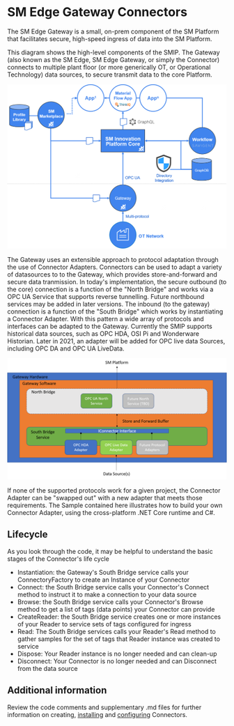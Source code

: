 # SM Edge Gateway Connectors
The SM Edge Gateway is a small, on-prem component of the SM Platform that facilitates secure, high-speed ingress of data into the SM Platform.

This diagram shows the high-level components of the SMIP. The Gateway (also known as the SM Edge, SM Edge Gateway, or simply the Connector) connects to multiple plant floor (or more generically OT, or Operational Technology) data sources, to secure transmit data to the core Platform.

![Platform Blocks](images/HighLevelSMIP.png)

The Gateway uses an extensible approach to protocol adaptation through the use of Connector Adapters. Connectors can be used to adapt a variety of datasources to to the Gateway, which provides store-and-forward and secure data tranmission. In today's implementation, the secure outbound (to the core) connection is a function of the "North Bridge" and works via a OPC UA Service that supports reverse tunnelling. Future northbound services may be added in later versions. The inbound (to the gateway) connection is a function of the "South Bridge" which works by instantiating a Connector Adapter. With this pattern a wide array of protocols and interfaces can be adapted to the Gateway. Currently the SMIP supports historical data sources, such as OPC HDA, OSI Pi and Wonderware Historian. Later in 2021, an adapter will be added for OPC live data Sources, including OPC DA and OPC UA LiveData.

![Gateway Architecture](images/GatewayArchitecture.png)

If none of the supported protocols work for a given project, the Connector Adapter can be "swapped out" with a new adapter that meets those requirements. The Sample contained here illustrates how to build your own Connector Adapter, using the cross-platform .NET Core runtime and C#. 

## Lifecycle
As you look through the code, it may be helpful to understand the basic stages of the Connector's life cycle
- Instantiation: the Gateway's South Bridge service calls your ConnectoryFactory to create an Instance of your Connector
- Connect: the South Bridge service calls your Connector's Connect method to instruct it to make a connection to your data source
- Browse: the South Bridge service calls your Connector's Browse method to get a list of tags (data points) your Connector can provide
- CreateReader: the South Bridge service creates one or more instances of your Reader to service sets of tags configured for ingress
- Read: The South Bridge services calls your Reader's Read method to gather samples for the set of tags that Reader instance was created to service
- Dispose: Your Reader instance is no longer needed and can clean-up
- Disconnect: Your Connector is no longer needed and can Disconnect from the data source

## Additional information
Review the code comments and supplementary .md files for further information on creating, [installing](installation.md) and [configuring](appsettings.md) Connectors.
